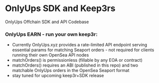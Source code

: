 # OnlyUps SDK and Keep3rs
OnlyUps Offchain SDK and API Codebase

### OnlyUps EARN - run your own keep3r: 

* Currently OnlyUps.xyz provides a rate-limited API endpoint serving essential params for matching Seaport orders - not required for clients running their own OpenSea API nodes
* matchOrders() is permissionless (fillable by any EOA or contract)
* matchOrders() requires an ABI (published in this repo) and two matchable OnlyUps orders in the OpenSea Seaport format
* stay tuned for upcoming keep3r+SDK release
